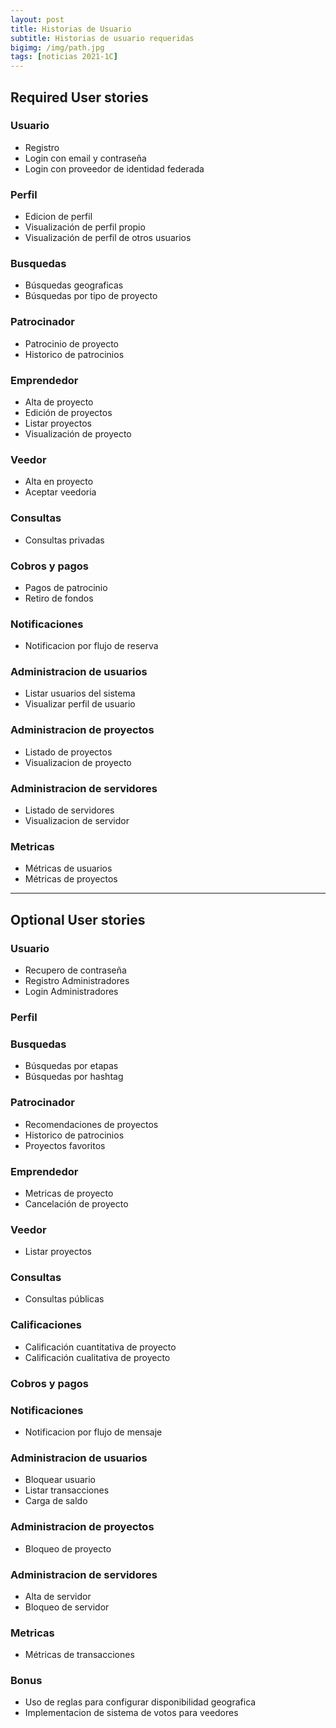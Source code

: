 ```yaml
---
layout: post
title: Historias de Usuario
subtitle: Historias de usuario requeridas 
bigimg: /img/path.jpg
tags: [noticias 2021-1C]
---
```


## Required User stories 

### Usuario

- Registro
- Login con email y contraseña
- Login con proveedor de identidad federada

### Perfil

- Edicion de perfil
- Visualización de perfil propio
- Visualización de perfil de otros usuarios

### Busquedas

- Búsquedas geograficas
- Búsquedas por tipo de proyecto

### Patrocinador

- Patrocinio de proyecto
- Historico de patrocinios

### Emprendedor

- Alta de proyecto
- Edición de proyectos
- Listar proyectos
- Visualización de proyecto

### Veedor

- Alta en proyecto
- Aceptar veedoria

### Consultas

- Consultas privadas

### Cobros y pagos

- Pagos de patrocinio
- Retiro de fondos

### Notificaciones

- Notificacion por flujo de reserva

### Administracion de usuarios
- Listar usuarios del sistema
- Visualizar perfil de usuario
### Administracion de proyectos
- Listado de proyectos
- Visualizacion de proyecto
### Administracion de servidores
- Listado de servidores
- Visualizacion de servidor
### Metricas
- Métricas de usuarios
- Métricas de proyectos

___

## Optional User stories 

### Usuario
- Recupero de contraseña
- Registro Administradores
- Login Administradores

### Perfil

### Busquedas

- Búsquedas por etapas
- Búsquedas por hashtag

### Patrocinador

- Recomendaciones de proyectos
- Historico de patrocinios
- Proyectos favoritos

### Emprendedor

- Metricas de proyecto
- Cancelación de proyecto

### Veedor

- Listar proyectos

### Consultas

- Consultas públicas

### Calificaciones

- Calificación cuantitativa de proyecto
- Calificación cualitativa de proyecto

### Cobros y pagos


### Notificaciones

- Notificacion por flujo de  mensaje

### Administracion de usuarios

- Bloquear usuario
- Listar transacciones
- Carga de saldo

### Administracion de proyectos

- Bloqueo de proyecto

### Administracion de servidores

- Alta de servidor
- Bloqueo de servidor

### Metricas


- Métricas de transacciones

### Bonus

- Uso de reglas para configurar disponibilidad geografica
-  Implementacion de sistema de votos para veedores

